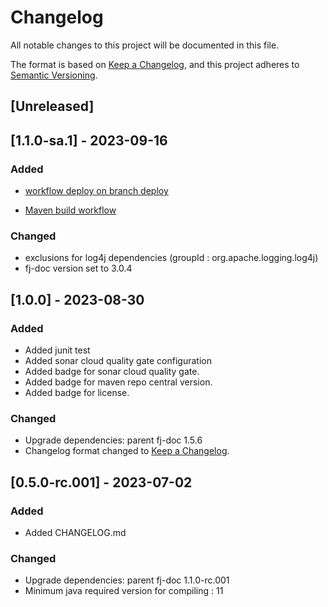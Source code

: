 # Changelog

All notable changes to this project will be documented in this file.

The format is based on [Keep a Changelog](https://keepachangelog.com/en/1.0.0/),
and this project adheres to [Semantic Versioning](https://semver.org/spec/v2.0.0.html).

## [Unreleased]

## [1.1.0-sa.1] - 2023-09-16

### Added

- [workflow deploy on branch deploy](.github/workflows/deploy_maven_package.yml)
* [Maven build workflow](.github/workflows/build_maven_package.yml)

### Changed

- exclusions for log4j dependencies (groupId : org.apache.logging.log4j)
- fj-doc version set to 3.0.4

## [1.0.0] - 2023-08-30

### Added

- Added junit test
- Added sonar cloud quality gate configuration
- Added badge for sonar cloud quality gate.
- Added badge for maven repo central version.
- Added badge for license.

### Changed

- Upgrade dependencies: parent fj-doc 1.5.6
- Changelog format changed to [Keep a Changelog](https://keepachangelog.com/en/1.0.0/).

## [0.5.0-rc.001] - 2023-07-02

### Added

- Added CHANGELOG.md

### Changed

- Upgrade dependencies: parent fj-doc 1.1.0-rc.001
- Minimum java required version for compiling : 11
